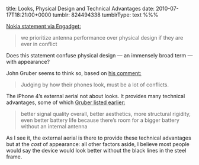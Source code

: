 title: Looks, Physical Design and Technical Advantages
date: 2010-07-17T18:21:00+0000
tumblr: 824494338
tumblrType: text
%%%

[Nokia statement via Engadget:](http://www.engadget.com/2010/07/16/nokia-we-prioritize-antenna-performance-over-physical-design-i/)

> we prioritize antenna performance over physical design if they are ever in conflict

Does this statement confuse physical design — an immensely broad term — with appearance?

John Gruber seems to think so, based on [his comment:](http://daringfireball.net/linked/2010/07/17/nokia)

> Judging by how their phones look, must be a lot of conflicts.

The iPhone 4’s external aerial not about looks. It provides many technical advantages, some of which [Gruber listed earlier:](http://daringfireball.net/linked/2010/07/17/siracusa)

> better signal quality overall, better aesthetics, more structural rigidity, even better battery life because there’s room for a bigger battery without an internal antenna

As I see it, the external aerial is there to provide these technical advantages but at the *cost* of appearance: all other factors aside, I believe most people would say the device would look better without the black lines in the steel frame. 
